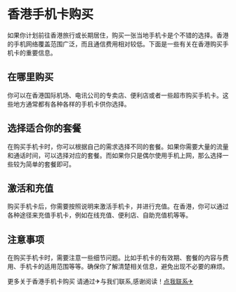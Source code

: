 # 香港手机卡购买

如果你计划前往香港旅行或长期居住，购买一张当地手机卡是个不错的选择。香港的手机网络覆盖范围广泛，而且通信费用相对较低。下面是一些有关在香港购买手机卡的重要信息。

## 在哪里购买

你可以在香港国际机场、电讯公司的专卖店、便利店或者一些超市购买手机卡。这些地方通常都有各种各样的手机卡供你选择。

## 选择适合你的套餐

在购买手机卡时，你可以根据自己的需求选择不同的套餐。如果你需要大量的流量和通话时间，可以选择对应的套餐。而如果你只是偶尔使用手机上网，那么选择一些较为简单的套餐即可。

## 激活和充值

购买手机卡后，你需要按照说明来激活手机卡，并进行充值。在香港，你可以通过各种途径来充值手机卡，例如在线充值、便利店、自助充值机等等。

## 注意事项

在购买手机卡时，需要注意一些细节问题。比如手机卡的有效期、套餐的内容与费用、手机卡的适用范围等等。确保你了解清楚相关信息，避免出现不必要的麻烦。

更多关于香港手机卡购买 请通过✈与我们联系,感谢阅读！[点我联系✈](https://plus.G208.com)